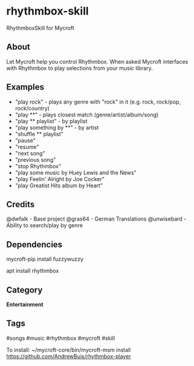 # rhythmbox-skill
RhythmboxSkill for Mycroft
## About 
Let Mycroft help you control Rhythmbox. When asked Mycroft interfaces with Rhythmbox to play selections from your music library. 

## Examples 
* "play rock" - plays any genre with "rock" in it (e.g. rock, rock/pop, rock/country)
* "play **" - plays closest match (genre/artist/album/song)
* "play ** playlist" - by playlist
* "play something by **" - by artist
* "shuffle ** playlist"
* "pause"
* "resume"
* "next song"
* "previous song"
* "stop Rhythmbox"
* "play some music by Huey Lewis and the News"
* "play Feelin' Alright by Joe Cocker"
* "play Greatist Hits album by Heart"

## Credits 
@dwfalk - Base project
@gras64 - German Translations
@unwisebard - Ability to search/play by genre

## Dependencies
mycroft-pip install fuzzywuzzy

apt install rhythmbox

## Category
**Entertainment**

## Tags
#songs
#music
#rhythmbox
#mycroft
#skill

To install:
~/mycroft-core/bin/mycroft-msm install https://github.com/AndrewBuis/rhythmbox-player